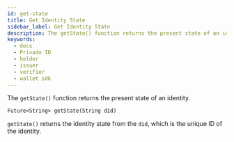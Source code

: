 ```yaml
---
id: get-state
title: Get Identity State
sidebar_label: Get Identity State
description: The getState() function returns the present state of an identity.
keywords:
  - docs
  - Privado ID
  - holder
  - issuer
  - verifier
  - wallet sdk
---
```


The `getState()` function returns the present state of an identity.

```
Future<String> getState(String did)
```

`getState()` returns the identity state from the `did`, which is the unique ID of the identity.
